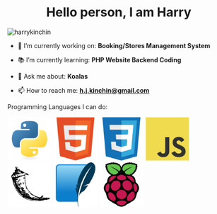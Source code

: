 <h1 align="center">Hello person, I am Harry</h1>
<p align="left"> <img src="https://komarev.com/ghpvc/?username=harrykinchin" alt="harrykinchin" /> </p>

- 🔭 I’m currently working on: **Booking/Stores Management System**

- 📚 I’m currently learning: **PHP Website Backend Coding**

- 💬 Ask me about: **Koalas**

- 📫 How to reach me: **h.j.kinchin@gmail.com**

Programming Languages I can do:
<p>
  <img src="https://github.com/devicons/devicon/blob/ca28c779441053191ff11710fe24a9e6c23690d6/icons/python/python-original.svg" alt="Advanced Python" width=100>
  <img src="https://github.com/devicons/devicon/blob/ca28c779441053191ff11710fe24a9e6c23690d6/icons/html5/html5-original.svg" alt="Intermediate HTML" width=100>
  <img src="https://github.com/devicons/devicon/blob/ca28c779441053191ff11710fe24a9e6c23690d6/icons/css3/css3-original.svg" alt="Intermediate CSS" width=100>
  <img src="https://github.com/devicons/devicon/blob/ca28c779441053191ff11710fe24a9e6c23690d6/icons/javascript/javascript-original.svg" alt="Intermediate JS" width=100>
  <img src="https://github.com/devicons/devicon/blob/ca28c779441053191ff11710fe24a9e6c23690d6/icons/flask/flask-original.svg" alt="Intermediate Flask" width=100>
  <img src="https://github.com/devicons/devicon/blob/ca28c779441053191ff11710fe24a9e6c23690d6/icons/sqlite/sqlite-original.svg" alt="Advanced SQLite" width=100>
  <img src="https://github.com/devicons/devicon/blob/ca28c779441053191ff11710fe24a9e6c23690d6/icons/raspberrypi/raspberrypi-original.svg" alt="Beginner Raspberry Pi" width=100>
</p> 

